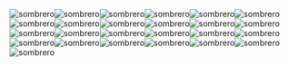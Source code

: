 ![sombrero](https://user-images.githubusercontent.com/105780726/213142312-02ed493a-bd97-442e-a0c0-409f45229580.png)![sombrero](https://user-images.githubusercontent.com/105780726/213142312-02ed493a-bd97-442e-a0c0-409f45229580.png)![sombrero](https://user-images.githubusercontent.com/105780726/213142312-02ed493a-bd97-442e-a0c0-409f45229580.png)![sombrero](https://user-images.githubusercontent.com/105780726/213142312-02ed493a-bd97-442e-a0c0-409f45229580.png)![sombrero](https://user-images.githubusercontent.com/105780726/213142312-02ed493a-bd97-442e-a0c0-409f45229580.png)![sombrero](https://user-images.githubusercontent.com/105780726/213142312-02ed493a-bd97-442e-a0c0-409f45229580.png)![sombrero](https://user-images.githubusercontent.com/105780726/213142312-02ed493a-bd97-442e-a0c0-409f45229580.png)![sombrero](https://user-images.githubusercontent.com/105780726/213142312-02ed493a-bd97-442e-a0c0-409f45229580.png)![sombrero](https://user-images.githubusercontent.com/105780726/213142312-02ed493a-bd97-442e-a0c0-409f45229580.png)![sombrero](https://user-images.githubusercontent.com/105780726/213142312-02ed493a-bd97-442e-a0c0-409f45229580.png)![sombrero](https://user-images.githubusercontent.com/105780726/213142312-02ed493a-bd97-442e-a0c0-409f45229580.png)![sombrero](https://user-images.githubusercontent.com/105780726/213142312-02ed493a-bd97-442e-a0c0-409f45229580.png)![sombrero](https://user-images.githubusercontent.com/105780726/213142312-02ed493a-bd97-442e-a0c0-409f45229580.png)![sombrero](https://user-images.githubusercontent.com/105780726/213142312-02ed493a-bd97-442e-a0c0-409f45229580.png)![sombrero](https://user-images.githubusercontent.com/105780726/213142312-02ed493a-bd97-442e-a0c0-409f45229580.png)![sombrero](https://user-images.githubusercontent.com/105780726/213142312-02ed493a-bd97-442e-a0c0-409f45229580.png)![sombrero](https://user-images.githubusercontent.com/105780726/213142312-02ed493a-bd97-442e-a0c0-409f45229580.png)![sombrero](https://user-images.githubusercontent.com/105780726/213142312-02ed493a-bd97-442e-a0c0-409f45229580.png)![sombrero](https://user-images.githubusercontent.com/105780726/213142312-02ed493a-bd97-442e-a0c0-409f45229580.png)![sombrero](https://user-images.githubusercontent.com/105780726/213142312-02ed493a-bd97-442e-a0c0-409f45229580.png)![sombrero](https://user-images.githubusercontent.com/105780726/213142312-02ed493a-bd97-442e-a0c0-409f45229580.png)![sombrero](https://user-images.githubusercontent.com/105780726/213142312-02ed493a-bd97-442e-a0c0-409f45229580.png)![sombrero](https://user-images.githubusercontent.com/105780726/213142312-02ed493a-bd97-442e-a0c0-409f45229580.png)![sombrero](https://user-images.githubusercontent.com/105780726/213142312-02ed493a-bd97-442e-a0c0-409f45229580.png)![sombrero](https://user-images.githubusercontent.com/105780726/213142312-02ed493a-bd97-442e-a0c0-409f45229580.png)
